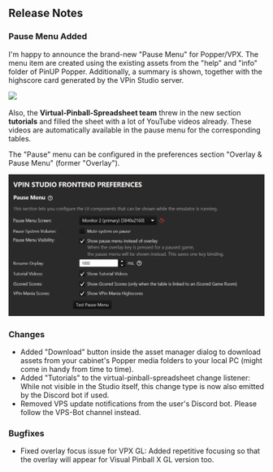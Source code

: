 ## Release Notes

### Pause Menu Added

I'm happy to announce the brand-new "Pause Menu" for Popper/VPX. The menu item are created using the existing assets from the "help" and "info" folder of PinUP Popper.
Additionally, a summary is shown, together with the highscore card generated by the VPin Studio server.

<img src="https://raw.githubusercontent.com/syd711/vpin-studio/main/documentation/pause-menu/menu1.png" width="700" />

Also, the **Virtual-Pinball-Spreadsheet team** threw in the new section **tutorials** and filled the sheet with a lot of YouTube videos already.
These videos are automatically available in the pause menu for the corresponding tables.

The "Pause" menu can be configured in the preferences section "Overlay & Pause Menu" (former "Overlay").

<img src="https://raw.githubusercontent.com/syd711/vpin-studio/main/documentation/preferences/pause-menu.png" width="700" />

### Changes

- Added "Download" button inside the asset manager dialog to download assets from your cabinet's Popper media folders to your local PC (might come in handy from time to time).
- Added "Tutorials" to the virtual-pinball-spreadsheet change listener: While not visible in the Studio itself, this change type is now also emitted by the Discord bot if used.
- Removed VPS update notifications from the user's Discord bot. Please follow the VPS-Bot channel instead. 

### Bugfixes

- Fixed overlay focus issue for VPX GL: Added repetitive focusing so that the overlay will appear for Visual Pinball X GL version too. 


